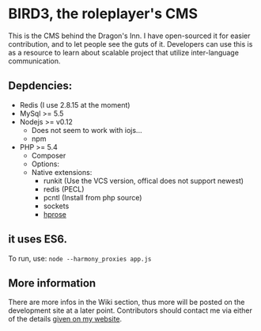 # BIRD3, the roleplayer's CMS
This is the CMS behind the Dragon's Inn. I have open-sourced it for easier contribution, and to let people see the guts of it. Developers can use this is as a resource to learn about scalable project that utilize inter-language communication.

## Depdencies:
- Redis (I use 2.8.15 at the moment)
- MySql >= 5.5
- Nodejs >= v0.12
    * Does not seem to work with iojs...
    * npm
- PHP >= 5.4
    * Composer
    * Options:
    * Native extensions:
        - runkit (Use the VCS version, offical does not support newest)
        - redis (PECL)
        - pcntl (Install from php source)
        - sockets
        - [hprose](https://github.com/hprose/hprose-pecl)

## it uses ES6.
To run, use: `node --harmony_proxies app.js`

## More information
There are more infos in the Wiki section, thus more will be posted on the development site at a later point. Contributors should contact me via either of the details [given on my website](http://ingwie.me).
